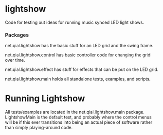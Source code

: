 lightshow
=========

Code for testing out ideas for running music synced LED light shows.

### Packages

net.qial.lightshow has the basic stuff for an LED grid and the swing frame.

net.qial.lightshow.control has basic controller code for changing the grid over time.

net.qial.lightshow.effect has stuff for effects that can be put on the LED grid.

net.qial.lightshow.main holds all standalone tests, examples, and scripts.

Running Lightshow
=================

All tests/examples are located in the net.qial.lightshow.main package. LightshowMain is the default test, and probably where the control menus will be if this ever transitions into being an actual piece of software rather than simply playing-around code.